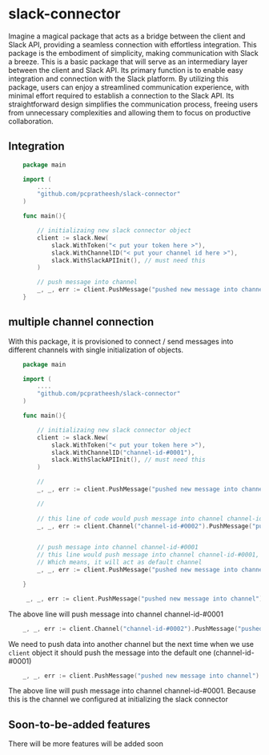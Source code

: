 # slack-connector
Imagine a magical package that acts as a bridge between the client and Slack API, providing a seamless connection with effortless integration. This package is the embodiment of simplicity, making communication with Slack a breeze. 
This is a basic package that will serve as an intermediary layer between the client and Slack API. Its primary function is to enable easy integration and connection with the Slack platform. By utilizing this package, users can enjoy a streamlined communication experience, with minimal effort required to establish a connection to the Slack API. Its straightforward design simplifies the communication process, freeing users from unnecessary complexities and allowing them to focus on productive collaboration.




## Integration
```go
    package main

    import (
        ....
        "github.com/pcpratheesh/slack-connector"
    )

    func main(){

        // initializaing new slack connector object
        client := slack.New(
            slack.WithToken("< put your token here >"),
            slack.WithChannelID("< put your channel id here >"),
            slack.WithSlackAPIInit(), // must need this
        )

        // push message into channel
        _, _, err := client.PushMessage("pushed new message into channel")
    }

```
## multiple channel connection
With this package, it is provisioned to connect / send messages into different channels with single initialization of objects.

```go
    package main

    import (
        ....
        "github.com/pcpratheesh/slack-connector"
    )

    func main(){

        // initializaing new slack connector object
        client := slack.New(
            slack.WithToken("< put your token here >"),
            slack.WithChannelID("channel-id-#0001"),
            slack.WithSlackAPIInit(), // must need this
        )

        // 
        _, _, err := client.PushMessage("pushed new message into channel")

        // 
        
        // this line of code would push message into channel channel-id-#0002
    	_, _, err := client.Channel("channel-id-#0002").PushMessage("pushed data into channel-id-#0002")


        // push message into channel channel-id-#0001
        // this line would push message into channel channel-id-#0001, because this is the channel we configured at initializing the slack connector.
        // Which means, it will act as default channel
        _, _, err := client.PushMessage("pushed new message into channel")

    }

```


```go
     _, _, err := client.PushMessage("pushed new message into channel")
```
The above line will push message into channel channel-id-#0001


```go
    _, _, err := client.Channel("channel-id-#0002").PushMessage("pushed data into channel-id-#0002")
```
We need to push data into another channel but the next time when we use `client` object it should push the message into the default one (channel-id-#0001)

```go
    _, _, err := client.PushMessage("pushed new message into channel")
```
The above line will push message into channel channel-id-#0001. Because this is the channel we configured at initializing the slack connector



## Soon-to-be-added features
There will be more features will be added soon